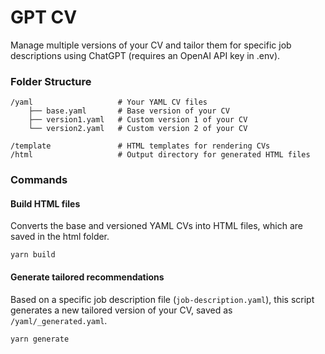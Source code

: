 # GPT CV

Manage multiple versions of your CV and tailor them for specific job descriptions using ChatGPT (requires an OpenAI API key in .env).

### Folder Structure

```
/yaml                   # Your YAML CV files
    ├── base.yaml       # Base version of your CV
    ├── version1.yaml   # Custom version 1 of your CV
    └── version2.yaml   # Custom version 2 of your CV

/template               # HTML templates for rendering CVs
/html                   # Output directory for generated HTML files
```

### Commands

#### Build HTML files

Converts the base and versioned YAML CVs into HTML files, which are saved in the html folder.

```
yarn build
```

#### Generate tailored recommendations

Based on a specific job description file (`job-description.yaml`), this script generates a new tailored version of your CV, saved as `/yaml/_generated.yaml`.

```
yarn generate
```
